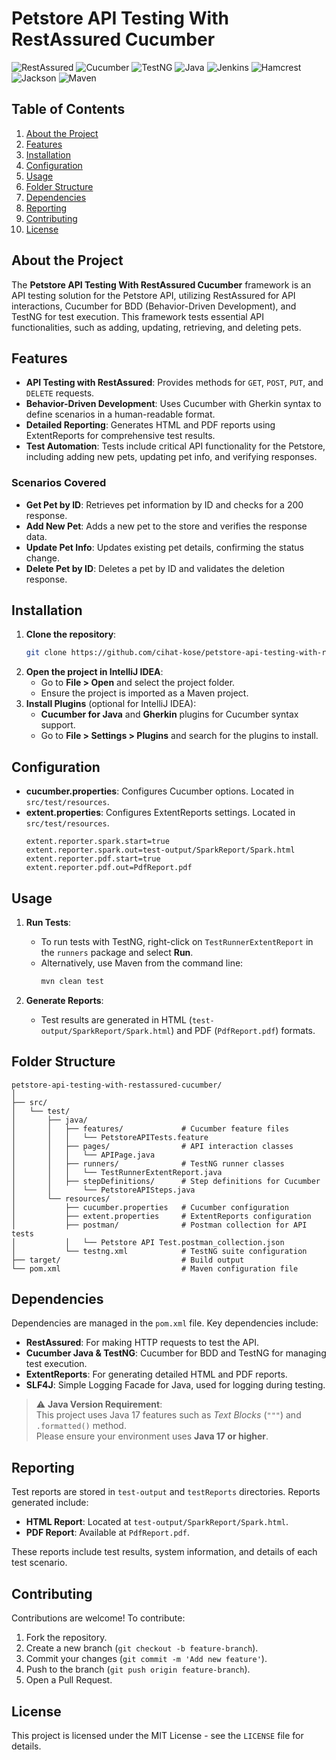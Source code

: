 
# Petstore API Testing With RestAssured Cucumber

![RestAssured](https://img.shields.io/badge/RestAssured-5.x-brightgreen?style=for-the-badge&logo=java)
![Cucumber](https://img.shields.io/badge/Cucumber-23D96C?style=for-the-badge&logo=cucumber&logoColor=white)
![TestNG](https://img.shields.io/badge/TestNG-7.x-orange?style=for-the-badge)
![Java](https://img.shields.io/badge/Java-17%2B-blue?style=for-the-badge&logo=openjdk)
![Jenkins](https://img.shields.io/badge/Jenkins-CI%2FCD-critical?style=for-the-badge&logo=jenkins)
![Hamcrest](https://img.shields.io/badge/Hamcrest-assertions-purple?style=for-the-badge)
![Jackson](https://img.shields.io/badge/Jackson-JSON--binding-ff9933?style=for-the-badge)
![Maven](https://img.shields.io/badge/Maven-C71A36?style=for-the-badge&logo=apache-maven&logoColor=white)

## Table of Contents

1. [About the Project](#about-the-project)
2. [Features](#features)
3. [Installation](#installation)
4. [Configuration](#configuration)
5. [Usage](#usage)
6. [Folder Structure](#folder-structure)
7. [Dependencies](#dependencies)
8. [Reporting](#reporting)
9. [Contributing](#contributing)
10. [License](#license)

## About the Project

The **Petstore API Testing With RestAssured Cucumber** framework is an API testing solution for the Petstore API, utilizing RestAssured for API interactions, Cucumber for BDD (Behavior-Driven Development), and TestNG for test execution. This framework tests essential API functionalities, such as adding, updating, retrieving, and deleting pets.

## Features

- **API Testing with RestAssured**: Provides methods for `GET`, `POST`, `PUT`, and `DELETE` requests.
- **Behavior-Driven Development**: Uses Cucumber with Gherkin syntax to define scenarios in a human-readable format.
- **Detailed Reporting**: Generates HTML and PDF reports using ExtentReports for comprehensive test results.
- **Test Automation**: Tests include critical API functionality for the Petstore, including adding new pets, updating pet info, and verifying responses.

### Scenarios Covered
- **Get Pet by ID**: Retrieves pet information by ID and checks for a 200 response.
- **Add New Pet**: Adds a new pet to the store and verifies the response data.
- **Update Pet Info**: Updates existing pet details, confirming the status change.
- **Delete Pet by ID**: Deletes a pet by ID and validates the deletion response.

## Installation

1. **Clone the repository**:
   ```bash
   git clone https://github.com/cihat-kose/petstore-api-testing-with-restassured-cucumber.git
   ```
2. **Open the project in IntelliJ IDEA**:
   - Go to **File > Open** and select the project folder.
   - Ensure the project is imported as a Maven project.
3. **Install Plugins** (optional for IntelliJ IDEA):
   - **Cucumber for Java** and **Gherkin** plugins for Cucumber syntax support.
   - Go to **File > Settings > Plugins** and search for the plugins to install.

## Configuration

- **cucumber.properties**: Configures Cucumber options. Located in `src/test/resources`.
- **extent.properties**: Configures ExtentReports settings. Located in `src/test/resources`.
  ```properties
  extent.reporter.spark.start=true
  extent.reporter.spark.out=test-output/SparkReport/Spark.html
  extent.reporter.pdf.start=true
  extent.reporter.pdf.out=PdfReport.pdf
  ```

## Usage

1. **Run Tests**:
   - To run tests with TestNG, right-click on `TestRunnerExtentReport` in the `runners` package and select **Run**.
   - Alternatively, use Maven from the command line:
     ```bash
     mvn clean test
     ```

2. **Generate Reports**:
   - Test results are generated in HTML (`test-output/SparkReport/Spark.html`) and PDF (`PdfReport.pdf`) formats.

## Folder Structure

```plaintext
petstore-api-testing-with-restassured-cucumber/
│
├── src/
│   └── test/
│       ├── java/
│       │   ├── features/             # Cucumber feature files
│       │   │   └── PetstoreAPITests.feature
│       │   ├── pages/                # API interaction classes
│       │   │   └── APIPage.java
│       │   ├── runners/              # TestNG runner classes
│       │   │   └── TestRunnerExtentReport.java
│       │   ├── stepDefinitions/      # Step definitions for Cucumber
│       │       └── PetstoreAPISteps.java
│       └── resources/
│           ├── cucumber.properties   # Cucumber configuration
│           ├── extent.properties     # ExtentReports configuration
│           ├── postman/              # Postman collection for API tests
│           │   └── Petstore API Test.postman_collection.json
│           └── testng.xml            # TestNG suite configuration
├── target/                           # Build output
└── pom.xml                           # Maven configuration file
```

## Dependencies

Dependencies are managed in the `pom.xml` file. Key dependencies include:

- **RestAssured**: For making HTTP requests to test the API.
- **Cucumber Java & TestNG**: Cucumber for BDD and TestNG for managing test execution.
- **ExtentReports**: For generating detailed HTML and PDF reports.
- **SLF4J**: Simple Logging Facade for Java, used for logging during testing.

> ⚠️ **Java Version Requirement**:  
> This project uses Java 17 features such as *Text Blocks* (`"""`) and `.formatted()` method.  
> Please ensure your environment uses **Java 17 or higher**.

## Reporting

Test reports are stored in `test-output` and `testReports` directories. Reports generated include:

- **HTML Report**: Located at `test-output/SparkReport/Spark.html`.
- **PDF Report**: Available at `PdfReport.pdf`.

These reports include test results, system information, and details of each test scenario.

## Contributing

Contributions are welcome! To contribute:

1. Fork the repository.
2. Create a new branch (`git checkout -b feature-branch`).
3. Commit your changes (`git commit -m 'Add new feature'`).
4. Push to the branch (`git push origin feature-branch`).
5. Open a Pull Request.

## License

This project is licensed under the MIT License - see the `LICENSE` file for details.
